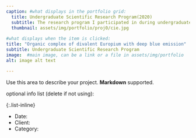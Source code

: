 ```yaml
---
caption: #what displays in the portfolio grid:
  title: Undergraduate Scientific Research Program(2020)
  subtitle: The research program I participated in during undergraduate study.
  thumbnail: assets/img/portfolio/proj0/cie.jpg
  
#what displays when the item is clicked:
title: "Organic complex of divalent Europium with deep blue emission"
subtitle: Undergraduate Scientific Research Program
image:  #main image, can be a link or a file in assets/img/portfolio
alt: image alt text

---
```

Use this area to describe your project. **Markdown** supported.

optional info list (delete if not using):

{:.list-inline} 
- Date: 
- Client: 
- Category: 
